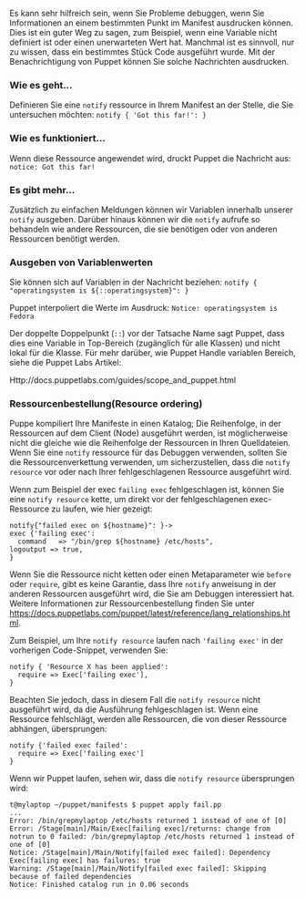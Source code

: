 Es kann sehr hilfreich sein, wenn Sie Probleme debuggen, wenn Sie Informationen an einem bestimmten Punkt im Manifest ausdrucken können. Dies ist ein guter Weg zu sagen, zum Beispiel, wenn eine Variable nicht definiert ist oder einen unerwarteten Wert hat. Manchmal ist es sinnvoll, nur zu wissen, dass ein bestimmtes Stück Code ausgeführt wurde. Mit der Benachrichtigung von Puppet können Sie solche Nachrichten ausdrucken.

### Wie es geht...

Definieren Sie eine `notify` ressource in Ihrem Manifest an der Stelle, die Sie untersuchen möchten:
`notify { 'Got this far!': }`

### Wie es funktioniert...

Wenn diese Ressource angewendet wird, druckt Puppet die Nachricht aus:
`notice: Got this far!`

### Es gibt mehr...

Zusätzlich zu einfachen Meldungen können wir Variablen innerhalb unserer `notify` ausgeben. Darüber hinaus können wir die `notify` aufrufe so behandeln wie andere Ressourcen, die sie benötigen oder von anderen Ressourcen benötigt werden.

### Ausgeben von Variablenwerten

Sie können sich auf Variablen in der Nachricht beziehen:
`notify { "operatingsystem is ${::operatingsystem}": }`

Puppet interpoliert die Werte im Ausdruck:
`Notice: operatingsystem is Fedora`

Der doppelte Doppelpunkt (`::`) vor der Tatsache Name sagt Puppet, dass dies eine Variable in Top-Bereich (zugänglich für alle Klassen) und nicht lokal für die Klasse. Für mehr darüber, wie Puppet Handle variablen Bereich, siehe die Puppet Labs Artikel:

Http://docs.puppetlabs.com/guides/scope_and_puppet.html

### Ressourcenbestellung(Resource ordering)

Puppe kompiliert Ihre Manifeste in einen Katalog; Die Reihenfolge, in der Ressourcen auf dem Client (Node) ausgeführt werden, ist möglicherweise nicht die gleiche wie die Reihenfolge der Ressourcen in Ihren Quelldateien. Wenn Sie eine `notify` ressource für das Debuggen verwenden, sollten Sie die Ressourcenverkettung verwenden, um sicherzustellen, dass die `notify resource` vor oder nach Ihrer fehlgeschlagenen Ressource ausgeführt wird.

Wenn zum Beispiel der exec `failing exec` fehlgeschlagen ist, können Sie eine `notify resource` kette, um direkt vor der fehlgeschlagenen exec-Ressource zu laufen, wie hier gezeigt:
```
notify{"failed exec on ${hostname}": }->
exec {'failing exec':
  command   => "/bin/grep ${hostname} /etc/hosts",
logoutput => true,
}
```

Wenn Sie die Ressource nicht ketten oder einen Metaparameter wie `before` oder `require`, gibt es keine Garantie, dass Ihre `notify` anweisung in der anderen Ressourcen ausgeführt wird, die Sie am Debuggen interessiert hat. 
Weitere Informationen zur Ressourcenbestellung finden Sie unter https://docs.puppetlabs.com/puppet/latest/reference/lang_relationships.html.

Zum Beispiel, um Ihre `notify resource` laufen nach `'failing exec'` in der vorherigen Code-Snippet, verwenden Sie:
```
notify { 'Resource X has been applied':
  require => Exec['failing exec'],
}
```

Beachten Sie jedoch, dass in diesem Fall die `notify resource` nicht ausgeführt wird, da die Ausführung fehlgeschlagen ist. Wenn eine Ressource fehlschlägt, werden alle Ressourcen, die von dieser Ressource abhängen, übersprungen:
```
notify {'failed exec failed': 
  require => Exec['failing exec']
}
```

Wenn wir Puppet laufen, sehen wir, dass die `notify resource` übersprungen wird:
```
t@mylaptop ~/puppet/manifests $ puppet apply fail.pp
...
Error: /bin/grepmylaptop /etc/hosts returned 1 instead of one of [0]
Error: /Stage[main]/Main/Exec[failing exec]/returns: change from notrun to 0 failed: /bin/grepmylaptop /etc/hosts returned 1 instead of one of [0]
Notice: /Stage[main]/Main/Notify[failed exec failed]: Dependency Exec[failing exec] has failures: true
Warning: /Stage[main]/Main/Notify[failed exec failed]: Skipping because of failed dependencies
Notice: Finished catalog run in 0.06 seconds
```